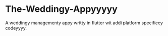 # The-Weddingy-Appyyyyy
A weddingy managementy appy writty in flutter wit addi platform specificcy codeyyyy.
